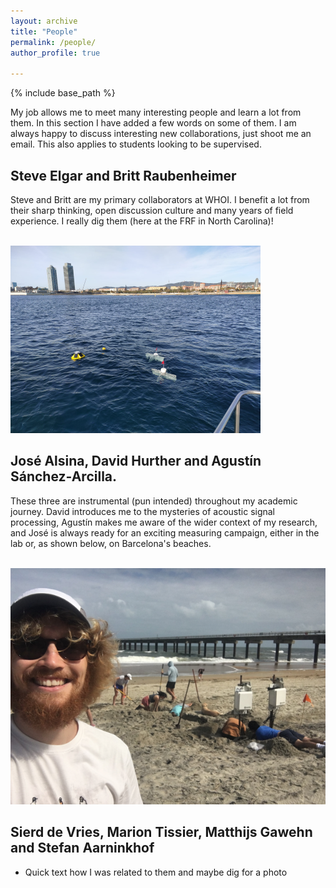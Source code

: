 ```yaml
---
layout: archive
title: "People"
permalink: /people/
author_profile: true

---
```


{% include base_path %}

My job allows me to meet many interesting people and learn a lot from them. In this section I have added a few words on some of them. I am always happy to discuss interesting new collaborations, just shoot me an email. This also applies to students looking to be supervised.

Steve Elgar and Britt Raubenheimer
------
Steve and Britt are my primary collaborators at WHOI. I benefit a lot from their sharp thinking, open discussion culture and many years of field experience. I really dig them (here at the FRF in North Carolina)!

<br/><img src='/images/drift.png'>

José Alsina, David Hurther and Agustín Sánchez-Arcilla.
------
These three are instrumental (pun intended) throughout my academic journey. David introduces me to the mysteries of acoustic signal processing, Agustín makes me aware of the wider context of my research, and José is always ready for an exciting measuring campaign, either in the lab or, as shown below, on Barcelona's beaches.

<br/><img src='/images/dig.png'>



Sierd de Vries, Marion Tissier, Matthijs Gawehn and Stefan Aarninkhof
------
* Quick text how I was related to them and maybe dig for a photo
